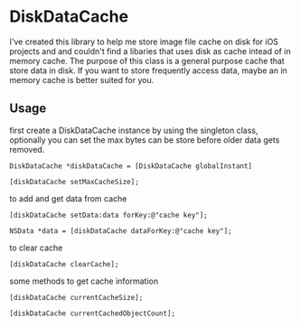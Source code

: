 DiskDataCache
=============

I've created this library to help me store image file cache on disk for iOS projects and and couldn't find a libaries 
that uses disk as cache intead of in memory cache.  The purpose of this class is a general purpose cache that store data
in disk.  If you want to store frequently access data, maybe an in memory cache is better suited for you.

Usage
-----

first create a DiskDataCache instance by using the singleton class, optionally you can set the max bytes can be store
before older data gets removed.

    DiskDataCache *diskDataCache = [DiskDataCache globalInstant]

    [diskDataCache setMaxCacheSize];

to add and get data from cache
  
    [diskDataCache setData:data forKey:@"cache key"];  

    NSData *data = [diskDataCache dataForKey:@"cache key"];

to clear cache

    [diskDataCache clearCache];

some methods to get cache information

    [diskDataCache currentCacheSize];

    [diskDataCache currentCachedObjectCount];
  
